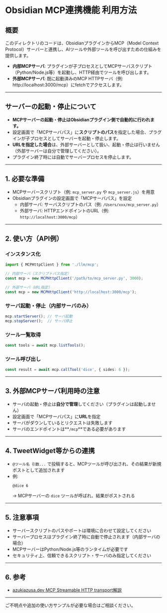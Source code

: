 # Obsidian MCP連携機能 利用方法

## 概要

このディレクトリのコードは、ObsidianプラグインからMCP（Model Context Protocol）サーバーと連携し、AIツールや外部ツールを呼び出すための仕組みを提供します。

- **内部MCPサーバ**: プラグインが子プロセスとしてMCPサーバスクリプト（Python/Node.js等）を起動し、HTTP経由でツールを呼び出します。
- **外部MCPサーバ**: 既に起動済みのMCP HTTPサーバ（例: http://localhost:3000/mcp）にfetchでアクセスします。

---

## サーバーの起動・停止について

- **MCPサーバーの起動・停止はObsidianプラグイン側で自動的に行われます。**
- 設定画面で「MCPサーバパス」に**スクリプトのパス**を指定した場合、プラグインが子プロセスとしてサーバーを起動・停止します。
- **URLを指定した場合**は、外部サーバーとして扱い、起動・停止は行いません（外部サーバーは自分で管理してください）。
- プラグイン終了時には自動でサーバープロセスを停止します。

---

## 1. 必要な準備

- MCPサーバースクリプト（例: `mcp_server.py` や `mcp_server.js`）を用意
- Obsidianプラグインの設定画面で「MCPサーバパス」を設定
  - 内部サーバ: サーバスクリプトのパス（例: `/Users/xxx/mcp_server.py`）
  - 外部サーバ: HTTPエンドポイントのURL（例: `http://localhost:3000/mcp`）

---

## 2. 使い方（API例）

### インスタンス化

```ts
import { MCPHttpClient } from './llm/mcp';

// 内部サーバ（スクリプトパス指定）
const mcp = new MCPHttpClient('/path/to/mcp_server.py', 3000);

// 外部サーバ（URL指定）
const mcp = new MCPHttpClient('http://localhost:3000/mcp');
```

### サーバ起動・停止（内部サーバのみ）
```ts
mcp.startServer(); // サーバ起動
mcp.stopServer();  // サーバ停止
```

### ツール一覧取得
```ts
const tools = await mcp.listTools();
```

### ツール呼び出し
```ts
const result = await mcp.callTool('dice', { sides: 6 });
```

---

## 3. 外部MCPサーバ利用時の注意

- サーバの起動・停止は**自分で管理**してください（プラグインは起動しません）
- 設定画面で「MCPサーバパス」に**URL**を指定
- サーバがダウンしているとリクエストは失敗します
- サーバのエンドポイントは**`/mcp`**である必要があります

---

## 4. TweetWidget等からの連携

- `@ツール名 引数...` で投稿すると、MCPツールが呼び出され、その結果が新規ポストとして追加されます
- 例:
  ```
  @dice 6
  ```
  → MCPサーバーの `dice` ツールが呼ばれ、結果がポストされる

---

## 5. 注意事項

- サーバースクリプトのパスやポートは環境に合わせて設定してください
- サーバープロセスはプラグイン終了時に自動で停止されます（内部サーバの場合）
- MCPサーバーはPython/Node.js等のランタイムが必要です
- セキュリティ上、信頼できるスクリプト・サーバのみ指定してください

---

## 6. 参考

- [azukiazusa.dev MCP Streamable HTTP transport解説](https://azukiazusa.dev/blog/mcp-server-streamable-http-transport/)

---

ご不明点や追加の使い方サンプルが必要な場合はご相談ください。 